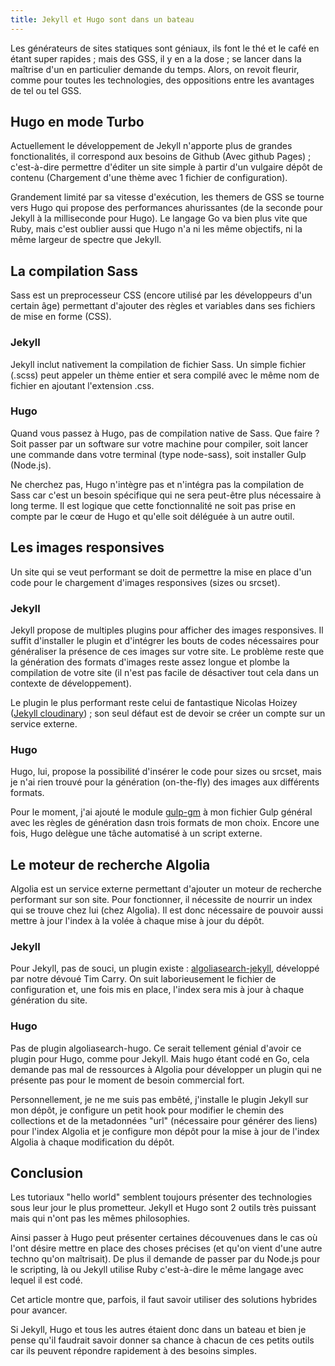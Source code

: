 ```yaml
---
title: Jekyll et Hugo sont dans un bateau
---
```


Les générateurs de sites statiques sont géniaux, ils font le thé et le café en étant super rapides ; mais des GSS, il y en a la dose ; se lancer dans la maîtrise d'un en particulier demande du temps. Alors, on revoit fleurir, comme pour toutes les technologies, des oppositions entre les avantages de tel ou tel GSS.

## Hugo en mode Turbo

Actuellement le développement de Jekyll n'apporte plus de grandes fonctionalités, il correspond aux besoins de Github (Avec github Pages) ; c'est-à-dire permettre d'éditer un site simple à partir d'un vulgaire dépôt de contenu (Chargement d'une thème avec 1 fichier de configuration).

Grandement limité par sa vitesse d'exécution, les themers de GSS se tourne vers Hugo qui propose des performances ahurissantes (de la seconde pour Jekyll à la milliseconde pour Hugo). Le langage Go va bien plus vite que Ruby, mais c'est oublier aussi que Hugo n'a ni les même objectifs, ni la même largeur de spectre que Jekyll.

## La compilation Sass

Sass est un preprocesseur CSS (encore utilisé par les développeurs d'un certain âge) permettant d'ajouter des règles et variables dans ses fichiers de mise en forme (CSS).

### Jekyll
Jekyll inclut nativement la compilation de fichier Sass. Un simple fichier (.scss) peut appeler un thème entier et sera compilé avec le même nom de fichier en ajoutant l'extension .css.

### Hugo
Quand vous passez à Hugo, pas de compilation native de Sass. Que faire ? Soit passer par un software sur votre machine pour compiler, soit lancer une commande dans votre terminal (type node-sass), soit installer Gulp (Node.js).

Ne cherchez pas, Hugo n'intègre pas et n'intégra pas la compilation de Sass car c'est un besoin spécifique qui ne sera peut-être plus nécessaire à long terme. Il est logique que cette fonctionnalité ne soit pas prise en compte par le cœur de Hugo et qu'elle soit déléguée à un autre outil.

## Les images responsives

Un site qui se veut performant se doit de permettre la mise en place d'un code pour le chargement d'images responsives (sizes ou srcset).

### Jekyll
Jekyll propose de multiples plugins pour afficher des images responsives. Il suffit d'installer le plugin et d'intégrer les bouts de codes nécessaires pour généraliser la présence de ces images sur votre site. Le problème reste que la génération des formats d'images reste assez longue et plombe la compilation de votre site (il n'est pas facile de désactiver tout cela dans un contexte de développement).

Le plugin le plus performant reste celui de fantastique Nicolas Hoizey ([Jekyll cloudinary](https://nhoizey.github.io/jekyll-cloudinary/)) ; son seul défaut est de devoir se créer un compte sur un service externe.

### Hugo
Hugo, lui, propose la possibilité d'insérer le code pour sizes ou srcset, mais je n'ai rien trouvé pour la génération (on-the-fly) des images aux différents formats. 

Pour le moment, j'ai ajouté le module [gulp-gm](https://www.npmjs.com/package/gulp-gm) à mon fichier Gulp général avec les règles de génération dasn trois formats de mon choix. Encore une fois, Hugo delègue une tâche automatisé à un script externe.

## Le moteur de recherche Algolia

Algolia est un service externe permettant d'ajouter un moteur de recherche performant sur son site. Pour fonctionner, il nécessite de nourrir un index qui se trouve chez lui (chez Algolia). Il est donc nécessaire de pouvoir aussi mettre à jour l'index à la volée à chaque mise à jour du dépôt.

### Jekyll
Pour Jekyll, pas de souci, un plugin existe : [algoliasearch-jekyll](https://github.com/algolia/algoliasearch-jekyll), développé par notre dévoué Tim Carry. On suit laborieusement le fichier de configuration et, une fois mis en place, l'index sera mis à jour à chaque génération du site.

### Hugo
Pas de plugin algoliasearch-hugo. Ce serait tellement génial d'avoir ce plugin pour Hugo, comme pour Jekyll. Mais hugo étant codé en Go, cela demande pas mal de ressources à Algolia pour développer un plugin qui ne présente pas pour le moment de besoin commercial fort.

Personnellement, je ne me suis pas embêté, j'installe le plugin Jekyll sur mon dépôt, je configure un petit hook pour modifier le chemin des collections et de la metadonnées "url" (nécessaire pour générer des liens) pour l'index Algolia et je configure mon dépôt pour la mise à jour de l'index Algolia à chaque modification du dépôt.

## Conclusion
Les tutoriaux "hello world" semblent toujours présenter des technologies sous leur jour le plus prometteur. Jekyll et Hugo sont 2 outils très puissant mais qui n'ont pas les mêmes philosophies.

Ainsi passer à Hugo peut présenter certaines découvenues dans le cas où l'ont désire mettre en place des choses précises (et qu'on vient d'une autre techno qu'on maîtrisait). De plus il demande de passer par du Node.js pour le scripting, là ou Jekyll utilise Ruby c'est-à-dire le même langage avec lequel il est codé.

Cet article montre que, parfois, il faut savoir utiliser des solutions hybrides pour avancer. 

Si Jekyll, Hugo et tous les autres étaient donc dans un bateau et bien je pense qu'il faudrait savoir donner sa chance à chacun de ces petits outils car ils peuvent répondre rapidement à des besoins simples.



